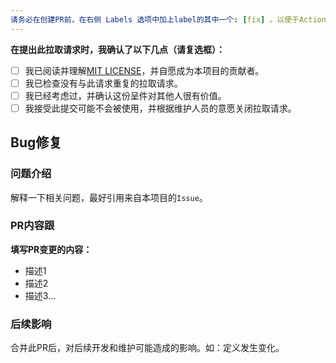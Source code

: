 ```yaml
---
请务必在创建PR前，在右侧 Labels 选项中加上label的其中一个: [fix] 。以便于Actions自动生成Releases时自动对PR进行归类。-->
---
```


**在提出此拉取请求时，我确认了以下几点（请复选框）：**

- [ ] 我已阅读并理解[MIT LICENSE](/LICENSE)，并自愿成为本项目的贡献者。
- [ ] 我已检查没有与此请求重复的拉取请求。
- [ ] 我已经考虑过，并确认这份呈件对其他人很有价值。
- [ ] 我接受此提交可能不会被使用，并根据维护人员的意愿关闭拉取请求。

## Bug修复

### 问题介绍

解释一下相关问题，最好引用来自本项目的`Issue`。

### PR内容跟

**填写PR变更的内容：**

- 描述1
- 描述2
- 描述3...

### 后续影响

合并此PR后，对后续开发和维护可能造成的影响。如：定义发生变化。
